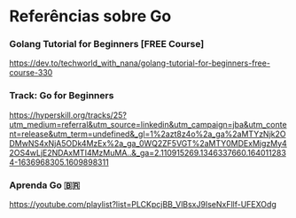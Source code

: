 # Referências sobre Go

### Golang Tutorial for Beginners [FREE Course]

https://dev.to/techworld_with_nana/golang-tutorial-for-beginners-free-course-330

### Track: Go for Beginners

https://hyperskill.org/tracks/25?utm_medium=referral&utm_source=linkedin&utm_campaign=jba&utm_content=release&utm_term=undefined&_gl=1%2azt8z4o%2a_ga%2aMTYzNjk2ODMwNS4xNjA5ODk4MzEx%2a_ga_0WQ2ZF5VGT%2aMTY0MDExMjgzMy42OS4wLjE2NDAxMTI4MzMuMA..&_ga=2.110915269.1346337660.1640112834-1636968305.1609898311

### Aprenda Go 🇧🇷

https://youtube.com/playlist?list=PLCKpcjBB_VlBsxJ9IseNxFllf-UFEXOdg
